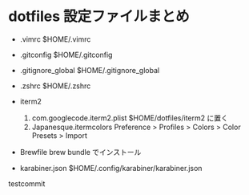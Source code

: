 # dotfiles 設定ファイルまとめ

* .vimrc
$HOME/.vimrc

* .gitconfig
$HOME/.gitconfig

* .gitignore_global
$HOME/.gitignore_global

* .zshrc
$HOME/.zshrc

* iterm2
    1. com.googlecode.iterm2.plist
    $HOME/dotfiles/iterm2 に置く
    1. Japanesque.itermcolors
    Preference > Profiles > Colors > Color Presets > Import

* Brewfile
brew bundle でインストール

* karabiner.json
$HOME/.config/karabiner/karabiner.json

testcommit